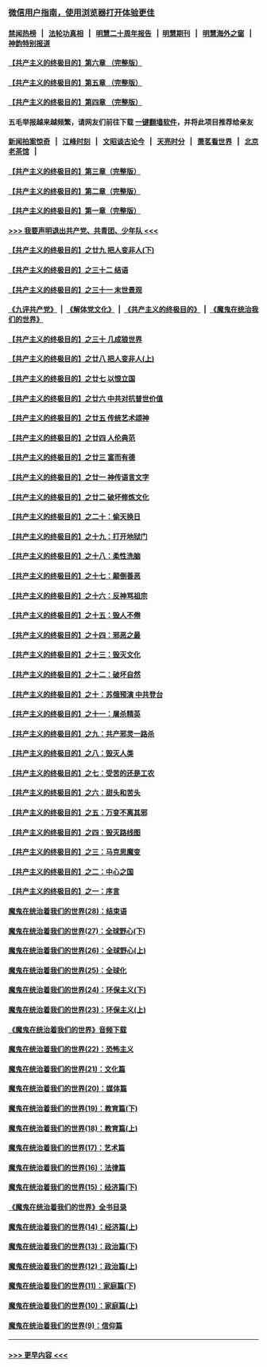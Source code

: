 ### [微信用户指南，使用浏览器打开体验更佳](https://github.com/gfw-breaker/banned-news1/blob/master/indexes/wechat-guide.md?t=0)
#### [禁闻热榜](热点新闻.md?t=0)  &nbsp;&nbsp;|&nbsp;&nbsp; [法轮功真相](https://github.com/gfw-breaker/truth/blob/master/README.md?t=0) &nbsp;&nbsp;|&nbsp;&nbsp; [明慧二十周年报告](https://github.com/gfw-breaker/mh-reports/blob/master/README.md?t=0) &nbsp;&nbsp;|&nbsp;&nbsp;[明慧期刊](https://github.com/gfw-breaker/mh-qikan) &nbsp;&nbsp;|&nbsp;&nbsp; [明慧海外之窗](https://github.com/gfw-breaker/mh-news/blob/master/README.md?t=0) &nbsp;&nbsp;|&nbsp;&nbsp; [神韵特别报道](https://github.com/gfw-breaker/mh-news/blob/master/shenyun.md?t=0)
#### [【共产主义的终极目的】第六章 （完整版）](../pages/nsc422/n11428913.md?t=02121033) 
#### [【共产主义的终极目的】第五章 （完整版）](../pages/nsc422/n11428912.md?t=02121033) 
#### [【共产主义的终极目的】第四章 （完整版）](../pages/nsc422/n11428907.md?t=02121033) 
#### 五毛举报越来越频繁，请网友们前往下载 [一键翻墙软件](https://github.com/gfw-breaker/ssr-accounts)，并将此项目推荐给亲友
#### [新闻拍案惊奇](https://github.com/gfw-breaker/banned-news1/blob/master/pages/link4.md) &nbsp;&nbsp;|&nbsp;&nbsp; [江峰时刻](https://github.com/gfw-breaker/banned-news1/blob/master/pages/link4.md) &nbsp;&nbsp;|&nbsp;&nbsp; [文昭谈古论今](https://github.com/gfw-breaker/banned-news1/blob/master/pages/link4.md) &nbsp;&nbsp;|&nbsp;&nbsp; [天亮时分](https://github.com/gfw-breaker/banned-news1/blob/master/pages/link4.md) &nbsp;&nbsp;|&nbsp;&nbsp; [萧茗看世界](https://github.com/gfw-breaker/banned-news1/blob/master/pages/link4.md) &nbsp;&nbsp;|&nbsp;&nbsp; [北京老茶馆](https://github.com/gfw-breaker/banned-news1/blob/master/pages/link4.md) &nbsp;&nbsp;|&nbsp;&nbsp; 
#### [【共产主义的终极目的】第三章（完整版）](../pages/nsc422/n11428848.md?t=02121033) 
#### [【共产主义的终极目的】第二章（完整版）](../pages/nsc422/n11428831.md?t=02121033) 
#### [【共产主义的终极目的】第一章（完整版）](../pages/nsc422/n11417651.md?t=02121033) 
#### [>>> 我要声明退出共产党、共青团、少年队 <<<](https://github.com/begood0513/goodnews/blob/master/quit/letter.md) 
#### [【共产主义的终极目的】之廿九 把人变非人(下)](../pages/nsc422/n11344140.md?t=02121033) 
#### [【共产主义的终极目的】之三十二 结语](../pages/nsc422/n11360535.md?t=02121033) 
#### [【共产主义的终极目的】之三十一 末世景观](../pages/nsc422/n11351129.md?t=02121033) 
#### [《九评共产党》](https://github.com/begood0513/9ping.md/blob/master/README.md) &nbsp;|&nbsp; [《解体党文化》](../../../../jtdwh.md/blob/master/README.md)  &nbsp;|&nbsp; [《共产主义的终极目的》](../../../../gczydzjmd.md/blob/master/README.md) &nbsp;|&nbsp; [《魔鬼在统治我们的世界》](../../../../mgztzwmdsj.md/blob/master/README.md) 
#### [【共产主义的终极目的】之三十 几成狼世界](../pages/nsc422/n11348280.md?t=02121033) 
#### [【共产主义的终极目的】之廿八 把人变非人(上)](../pages/nsc422/n11340492.md?t=02121033) 
#### [【共产主义的终极目的】之廿七 以恨立国](../pages/nsc422/n11336944.md?t=02121033) 
#### [【共产主义的终极目的】之廿六 中共对抗普世价值](../pages/nsc422/n11324785.md?t=02121033) 
#### [【共产主义的终极目的】之廿五 传统艺术颂神](../pages/nsc422/n11296396.md?t=02121033) 
#### [【共产主义的终极目的】之廿四 人伦典范](../pages/nsc422/n11296397.md?t=02121033) 
#### [【共产主义的终极目的】之廿三 富而有德](../pages/nsc422/n11283598.md?t=02121033) 
#### [【共产主义的终极目的】之廿一 神传语言文字](../pages/nsc422/n11263265.md?t=02121033) 
#### [【共产主义的终极目的】之廿二 破坏修炼文化](../pages/nsc422/n11245728.md?t=02121033) 
#### [【共产主义的终极目的】之二十：偷天换日](../pages/nsc422/n11238846.md?t=02121033) 
#### [【共产主义的终极目的】之十九：打开地狱门](../pages/nsc422/n11206376.md?t=02121033) 
#### [【共产主义的终极目的】之十八：柔性洗脑](../pages/nsc422/n11199994.md?t=02121033) 
#### [【共产主义的终极目的】之十七：颠倒善恶](../pages/nsc422/n11179782.md?t=02121033) 
#### [【共产主义的终极目的】之十六：反神骂祖宗](../pages/nsc422/n11166798.md?t=02121033) 
#### [【共产主义的终极目的】之十五：毁人不倦](../pages/nsc422/n11166792.md?t=02121033) 
#### [【共产主义的终极目的】之十四：邪恶之最](../pages/nsc422/n11150249.md?t=02121033) 
#### [【共产主义的终极目的】之十三：毁灭文化](../pages/nsc422/n11135227.md?t=02121033) 
#### [【共产主义的终极目的】之十二：破坏自然](../pages/nsc422/n11135214.md?t=02121033) 
#### [【共产主义的终极目的】之十：苏俄预演 中共登台](../pages/nsc422/n11118424.md?t=02121033) 
#### [【共产主义的终极目的】之十一：屠杀精英](../pages/nsc422/n11118442.md?t=02121033) 
#### [【共产主义的终极目的】之九：共产邪灵一路杀](../pages/nsc422/n11114139.md?t=02121033) 
#### [【共产主义的终极目的】之八：毁灭人类](../pages/nsc422/n11108503.md?t=02121033) 
#### [【共产主义的终极目的】之七：受苦的还是工农](../pages/nsc422/n11101809.md?t=02121033) 
#### [【共产主义的终极目的】之六：甜头和苦头](../pages/nsc422/n11096971.md?t=02121033) 
#### [【共产主义的终极目的】之五：万变不离其邪](../pages/nsc422/n11091285.md?t=02121033) 
#### [【共产主义的终极目的】之四：毁灭路线图](../pages/nsc422/n11086284.md?t=02121033) 
#### [【共产主义的终极目的】之三：马克思魔变](../pages/nsc422/n11061941.md?t=02121033) 
#### [【共产主义的终极目的】之二：中心之国](../pages/nsc422/n11047728.md?t=02121033) 
#### [【共产主义的终极目的】之一：序言](../pages/nsc422/n11086077.md?t=02121033) 
#### [魔鬼在统治着我们的世界(28)：结束语](../pages/nsc422/n10936246.md?t=02121033) 
#### [魔鬼在统治着我们的世界(27)：全球野心(下)](../pages/nsc422/n10928319.md?t=02121033) 
#### [魔鬼在统治着我们的世界(26)：全球野心(上)](../pages/nsc422/n10900318.md?t=02121033) 
#### [魔鬼在统治着我们的世界(25)：全球化](../pages/nsc422/n10788205.md?t=02121033) 
#### [魔鬼在统治着我们的世界(24)：环保主义(下)](../pages/nsc422/n10695307.md?t=02121033) 
#### [魔鬼在统治着我们的世界(23)：环保主义(上)](../pages/nsc422/n10688613.md?t=02121033) 
#### [《魔鬼在统治着我们的世界》音频下载](../pages/nsc422/n10635553.md?t=02121033) 
#### [魔鬼在统治着我们的世界(22)：恐怖主义](../pages/nsc422/n10614727.md?t=02121033) 
#### [魔鬼在统治着我们的世界(21)：文化篇](../pages/nsc422/n10597706.md?t=02121033) 
#### [魔鬼在统治着我们的世界(20)：媒体篇](../pages/nsc422/n10586579.md?t=02121033) 
#### [魔鬼在统治着我们的世界(19)：教育篇(下)](../pages/nsc422/n10564808.md?t=02121033) 
#### [魔鬼在统治着我们的世界(18)：教育篇(上)](../pages/nsc422/n10526970.md?t=02121033) 
#### [魔鬼在统治着我们的世界(17)：艺术篇](../pages/nsc422/n10499093.md?t=02121033) 
#### [魔鬼在统治着我们的世界(16)：法律篇](../pages/nsc422/n10485969.md?t=02121033) 
#### [魔鬼在统治着我们的世界(15)：经济篇(下)](../pages/nsc422/n10469975.md?t=02121033) 
#### [《魔鬼在统治着我们的世界》全书目录](../pages/nsc422/n10464261.md?t=02121033) 
#### [魔鬼在统治着我们的世界(14)：经济篇(上)](../pages/nsc422/n10457370.md?t=02121033) 
#### [魔鬼在统治着我们的世界(13)：政治篇(下)](../pages/nsc422/n10448270.md?t=02121033) 
#### [魔鬼在统治着我们的世界(12)：政治篇(上)](../pages/nsc422/n10444576.md?t=02121033) 
#### [魔鬼在统治着我们的世界(11)：家庭篇(下)](../pages/nsc422/n10440961.md?t=02121033) 
#### [魔鬼在统治着我们的世界(10)：家庭篇(上)](../pages/nsc422/n10435448.md?t=02121033) 
#### [魔鬼在统治着我们的世界(9)：信仰篇](../pages/nsc422/n10432159.md?t=02121033) 

----
#### [ >>> 更早内容 <<< ](../indexes/nsc422-earlier.md)
